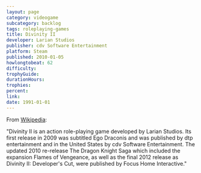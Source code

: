```yaml
---
layout: page
category: videogame
subcategory: backlog
tags: roleplaying-games
title: Divinity II
developer: Larian Studios
publisher: cdv Software Entertainment
platform: Steam
published: 2010-01-05
howlongtobeat: 62
difficulty:
trophyGuide:
durationHours:
trophies:
percent:
link:
date: 1991-01-01
---
```


From [Wikipedia](https://en.wikipedia.org/wiki/Divinity_II):

"Divinity II is an action role-playing game developed by Larian Studios. Its first release in 2009 was subtitled Ego Draconis and was published by dtp entertainment and in the United States by cdv Software Entertainment. The updated 2010 re-release The Dragon Knight Saga which included the expansion Flames of Vengeance, as well as the final 2012 release as Divinity II: Developer's Cut, were published by Focus Home Interactive."
